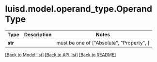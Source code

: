 # luisd.model.operand_type.OperandType

Type | Description | Notes
------------- | ------------- | -------------
**str** |  |  must be one of ["Absolute", "Property", ]

[[Back to Model list]](../../README.md#documentation-for-models) [[Back to API list]](../../README.md#documentation-for-api-endpoints) [[Back to README]](../../README.md)

